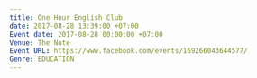 ```yaml
---
title: One Hour English Club
date: 2017-08-28 13:39:00 +07:00
Event date: 2017-08-28 00:00:00 +07:00
Venue: The Note
Event URL: https://www.facebook.com/events/169266043644577/
Genre: EDUCATION
---
```


